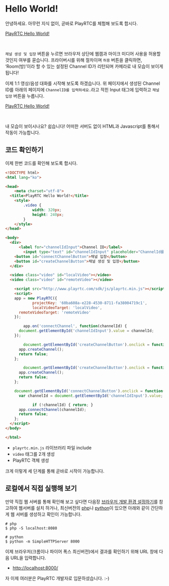 # Hello World!
안녕하세요. 아무런 지식 없이, 곧바로 PlayRTC를 체험해 보도록 합시다.

<a class="jsbin-embed" href="http://jsbin.com/fegupesodi/3/embed?output">PlayRTC Hello World!</a>
<script src="http://static.jsbin.com/js/embed.js"></script>
<br>

`채널 생성 및 입장` 버튼을 누르면 브라우저 상단에 웹캠과 마이크 미디어 사용을 허용할 것인지 여부를 묻습니다. 프라이버시를 위해 절차이며 `허용` 버튼을 클릭하면, ‘Room(방)’이라 할 수 있는 설정된 Channel ID가 리턴되며 카메라로 내 모습이 보이게 됩니다!

이제 1:1 영상/음성 대화를 시작해 보도록 하겠습니다. 위 페이지에서 생성된 Channel ID를 아래의 페이지에 `ChannelID를 입력하세요.`라고 적힌 Input 태그에 입력하고 `채널 입장` 버튼을 누릅니다.

<a class="jsbin-embed" href="http://jsbin.com/fegupesodi/3/embed?output">PlayRTC Hello World!</a>
<script src="http://static.jsbin.com/js/embed.js"></script>
<br>

내 모습이 보이시나요? 쉽습니다! 어떠한 서버도 없이 HTML과 Javascript를 통해서 작동이 가능합니다.

## 코드 확인하기
이제 한번 코드를 확인해 보도록 합시다.

```html
<!DOCTYPE html>
<html lang="ko">

<head>
	<meta charset="utf-8">
  <title>PlayRTC Hello World!</title>
	<style>
		.video {
			width: 320px;
			height: 240px;
		}
	</style>
</head>

<body>
  <div>
	  <label for="channelIdInput">Channel ID</label>
		<input type="text" id="channelIdInput" placeholder="ChannelId를 입력하세요." value="">
  	<button id="connectChannelButton">채널 입장</button>
  	<button id="createChannelButton">채널 생성 및 입장</button>
  </div>

  <video class="video" id="localVideo"></video>
  <video class="video" id="remoteVideo"></video>

	<script src="http://www.playrtc.com/sdk/js/playrtc.min.js"></script>
	<script>
  	app = new PlayRTC({
			projectKey: '60ba608a-e228-4530-8711-fa38004719c1',
			localVideoTarget: 'localVideo',
  	  remoteVideoTarget: 'remoteVideo'
  	});

		app.on('connectChannel', function(channelId) {
  	  document.getElementById('channelIdInput').value = channelId;
  	});

		document.getElementById('createChannelButton').onclick = function(event) {
  	  app.createChannel();
  	  return false;
  	};

		document.getElementById('createChannelButton').onclick = function(event) {
  	  app.createChannel();
  	  return false;
  	};

  	document.getElementById('connectChannelButton').onclick = function(event) {
  	  var channelId = document.getElementById('channelIdInput').value;

			if (!channelId) { return; }
  	  app.connectChannel(channelId);
  	  return false;
  	};
  </script>
</body>

</html>
```

- `playrtc.min.js` 라이브러리 파일 include
- `video` 태그를 2개 생성
- PlayRTC 객체 생성

크게 이렇게 세 단계를 통해 곧바로 시작이 가능합니다.

## 로컬에서 직접 실행해 보기

만약 직접 웹 서버를 통해 확인해 보고 싶다면 다음장 [브라우저 개발 환경 설정하기](browser/dev-env.md)를 참고하여 웹서버를 설치 하거나, 최신버전의 [php][php]나 [python][python]이 있으면 아래와 같이 간단하게 웹 서버를 생성하고 확인이 가능합니다.

``` Shell
# php
$ php -S localhost:8080

# python
$ python -m SimpleHTTPServer 8000
```
이제 브라우저(크롬이나 파이어 폭스 최신버전)에서 결과를 확인하기 위해 URL 창에 다음 URL을 입력합니다.
 
- <http://localhost:8000/>

자 이제 여러분은 PlayRTC 개발자로 입문하셨습니다. :-)

[php]: http://php.net/
[python]: https://www.python.org/

